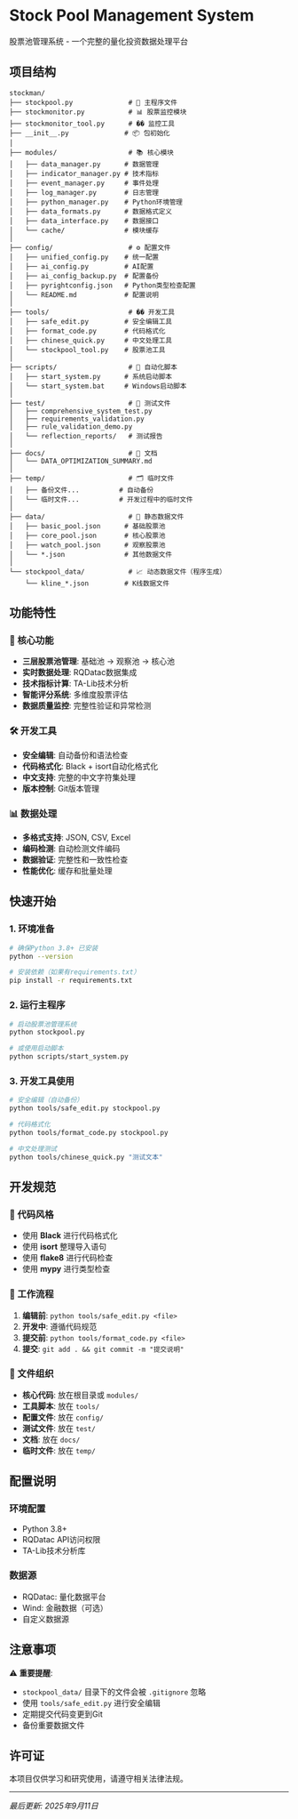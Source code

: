 # Stock Pool Management System

股票池管理系统 - 一个完整的量化投资数据处理平台

## 项目结构

```
stockman/
├── stockpool.py              # 🚀 主程序文件
├── stockmonitor.py           # 📊 股票监控模块
├── stockmonitor_tool.py      # ��️ 监控工具
├── __init__.py              # 📦 包初始化
│
├── modules/                  # 📚 核心模块
│   ├── data_manager.py      # 数据管理
│   ├── indicator_manager.py # 技术指标
│   ├── event_manager.py     # 事件处理
│   ├── log_manager.py       # 日志管理
│   ├── python_manager.py    # Python环境管理
│   ├── data_formats.py      # 数据格式定义
│   ├── data_interface.py    # 数据接口
│   └── cache/               # 模块缓存
│
├── config/                   # ⚙️ 配置文件
│   ├── unified_config.py    # 统一配置
│   ├── ai_config.py         # AI配置
│   ├── ai_config_backup.py  # 配置备份
│   ├── pyrightconfig.json   # Python类型检查配置
│   └── README.md            # 配置说明
│
├── tools/                    # �� 开发工具
│   ├── safe_edit.py         # 安全编辑工具
│   ├── format_code.py       # 代码格式化
│   ├── chinese_quick.py     # 中文处理工具
│   └── stockpool_tool.py    # 股票池工具
│
├── scripts/                  # 📜 自动化脚本
│   ├── start_system.py      # 系统启动脚本
│   └── start_system.bat     # Windows启动脚本
│
├── test/                     # 🧪 测试文件
│   ├── comprehensive_system_test.py
│   ├── requirements_validation.py
│   ├── rule_validation_demo.py
│   └── reflection_reports/   # 测试报告
│
├── docs/                     # 📖 文档
│   └── DATA_OPTIMIZATION_SUMMARY.md
│
├── temp/                     # 🗂️ 临时文件
│   ├── 备份文件...          # 自动备份
│   └── 临时文件...          # 开发过程中的临时文件
│
├── data/                     # 💾 静态数据文件
│   ├── basic_pool.json      # 基础股票池
│   ├── core_pool.json       # 核心股票池
│   ├── watch_pool.json      # 观察股票池
│   └── *.json               # 其他数据文件
│
└── stockpool_data/           # 📈 动态数据文件（程序生成）
    └── kline_*.json         # K线数据文件
```

## 功能特性

### 🎯 核心功能
- **三层股票池管理**: 基础池 → 观察池 → 核心池
- **实时数据处理**: RQDatac数据集成
- **技术指标计算**: TA-Lib技术分析
- **智能评分系统**: 多维度股票评估
- **数据质量监控**: 完整性验证和异常检测

### 🛠️ 开发工具
- **安全编辑**: 自动备份和语法检查
- **代码格式化**: Black + isort自动化格式化
- **中文支持**: 完整的中文字符集处理
- **版本控制**: Git版本管理

### 📊 数据处理
- **多格式支持**: JSON, CSV, Excel
- **编码检测**: 自动检测文件编码
- **数据验证**: 完整性和一致性检查
- **性能优化**: 缓存和批量处理

## 快速开始

### 1. 环境准备
```bash
# 确保Python 3.8+ 已安装
python --version

# 安装依赖（如果有requirements.txt）
pip install -r requirements.txt
```

### 2. 运行主程序
```bash
# 启动股票池管理系统
python stockpool.py

# 或使用启动脚本
python scripts/start_system.py
```

### 3. 开发工具使用
```bash
# 安全编辑（自动备份）
python tools/safe_edit.py stockpool.py

# 代码格式化
python tools/format_code.py stockpool.py

# 中文处理测试
python tools/chinese_quick.py "测试文本"
```

## 开发规范

### 📝 代码风格
- 使用 **Black** 进行代码格式化
- 使用 **isort** 整理导入语句
- 使用 **flake8** 进行代码检查
- 使用 **mypy** 进行类型检查

### 🔄 工作流程
1. **编辑前**: `python tools/safe_edit.py <file>`
2. **开发中**: 遵循代码规范
3. **提交前**: `python tools/format_code.py <file>`
4. **提交**: `git add . && git commit -m "提交说明"`

### 📁 文件组织
- **核心代码**: 放在根目录或 `modules/`
- **工具脚本**: 放在 `tools/`
- **配置文件**: 放在 `config/`
- **测试文件**: 放在 `test/`
- **文档**: 放在 `docs/`
- **临时文件**: 放在 `temp/`

## 配置说明

### 环境配置
- Python 3.8+
- RQDatac API访问权限
- TA-Lib技术分析库

### 数据源
- RQDatac: 量化数据平台
- Wind: 金融数据（可选）
- 自定义数据源

## 注意事项

⚠️ **重要提醒**:
- `stockpool_data/` 目录下的文件会被 `.gitignore` 忽略
- 使用 `tools/safe_edit.py` 进行安全编辑
- 定期提交代码变更到Git
- 备份重要数据文件

## 许可证

本项目仅供学习和研究使用，请遵守相关法律法规。

---

*最后更新: 2025年9月11日*
